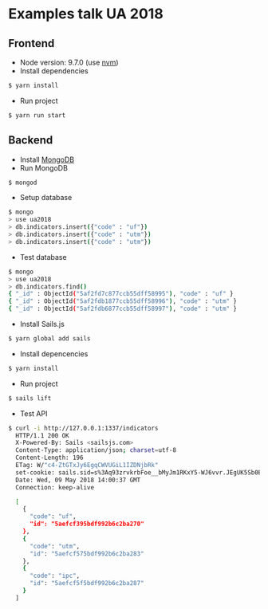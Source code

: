 # Examples talk UA 2018

## Frontend

- Node version: 9.7.0 (use [nvm](https://github.com/creationix/nvm))
- Install dependencies

```bash
$ yarn install
```
- Run project 

```bash
$ yarn run start
```

## Backend

- Install [MongoDB](https://docs.mongodb.com/manual/administration/install-community/)
- Run MongoDB 

```bash
$ mongod
```
- Setup database

```bash
$ mongo
> use ua2018
> db.indicators.insert({"code" : "uf"})
> db.indicators.insert({"code" : "utm"})
> db.indicators.insert({"code" : "utm"})
```

- Test database

```bash
$ mongo
> use ua2018
> db.indicators.find()
{ "_id" : ObjectId("5af2fd7c877ccb55dff58995"), "code" : "uf" }
{ "_id" : ObjectId("5af2fdb1877ccb55dff58996"), "code" : "utm" }
{ "_id" : ObjectId("5af2fdb6877ccb55dff58997"), "code" : "utm" }
```

- Install Sails.js

```bash
$ yarn global add sails
```

- Install depencencies

```bash
$ yarn install
```

- Run project

```bash
$ sails lift
```

- Test API

```bash
$ curl -i http://127.0.0.1:1337/indicators
  HTTP/1.1 200 OK
  X-Powered-By: Sails <sailsjs.com>
  Content-Type: application/json; charset=utf-8
  Content-Length: 196
  ETag: W/"c4-ZtGTxJy6EgqCWVUGiL1IZDNjbRk"
  set-cookie: sails.sid=s%3Aq93zrvkrbFoe__bMyJm1RKxY5-WJ6vvr.JEgUK5Sb0BhGPMKKV9ioz9qY%2FOa2D2L8%2FEeWRJiXY9E; Path=/; HttpOnly
  Date: Wed, 09 May 2018 14:00:37 GMT
  Connection: keep-alive

  [
    {
      "code": "uf",
      "id": "5aefcf395bdf992b6c2ba270"
    },
    {
      "code": "utm",
      "id": "5aefcf575bdf992b6c2ba283"
    },
    {
      "code": "ipc",
      "id": "5aefcf5f5bdf992b6c2ba287"
    }
  ]
```
